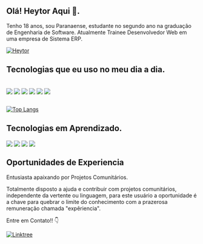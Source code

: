 

## Olá! Heytor Aqui 👋.


 Tenho 18 anos, sou Paranaense, estudante no segundo ano na graduação de Engenharia de Software.
 Atualmente Trainee Desenvolvedor Web em uma empresa de Sistema ERP.

[![Heytor](https://img.shields.io/badge/LinkedIn-0077B5?style=for-the-badge&logo=linkedin&logoColor=white)](https://www.linkedin.com/in/HeytorPires/?utm_source=share&utm_campaign=share_via&utm_content=profile&utm_medium=android_app)


## Tecnologias que eu uso no meu dia a dia.
<div style ="display: inline-block"><br/>
<img align="center" alts="html5" src="https://img.shields.io/badge/HTML-239120?style=for-the-badge&logo=html5&logoColor=white">
<img align="center" alts="css3" src="https://img.shields.io/badge/CSS-239120?&style=for-the-badge&logo=css3&logoColor=white">
<img align="center" alts="javascript" src="https://img.shields.io/badge/JavaScript-F7DF1E?style=for-the-badge&logo=javascript&logoColor=black">
<img align="center" alts="React" src="https://img.shields.io/badge/React-20232A?style=for-the-badge&logo=react&logoColor=61DAFB">
<img align="center" alts="Typescript" src="https://img.shields.io/badge/TypeScript-007ACC?style=for-the-badge&logo=typescript&logoColor=white">
<img align="center" alts="NodeJS" src="https://img.shields.io/badge/node.js-6DA55F?style=for-the-badge&logo=node.js&logoColor=white">

 
<br>
<br>
 
[![Top Langs](https://github-readme-stats.vercel.app/api/top-langs/?username=HeytorPires&layout=donut)](https://github.com/HeytorPires/github-readme-stats)
## Tecnologias em Aprendizado.
<img align="center" alts="C" src="https://img.shields.io/badge/C-00599C?style=for-the-badge&logo=c&logoColor=white">
<img align="center" alts="Java" src="https://img.shields.io/badge/java-%23ED8B00.svg?style=for-the-badge&logo=openjdk&logoColor=white">
<img align="center" alts="NodeJS" src="https://img.shields.io/badge/node.js-6DA55F?style=for-the-badge&logo=node.js&logoColor=white">
<img align="center" alts="Typescript" src="https://img.shields.io/badge/TypeScript-007ACC?style=for-the-badge&logo=typescript&logoColor=white">
<br>


## Oportunidades de Experiencia
Entusiasta apaixando por Projetos Comunitários.

Totalmente disposto a ajuda e contribuir com projetos comunitários, independente da vertente ou linguagem, para este usuário a oportunidade é a chave para quebrar o limite do conhecimento com a prazerosa remuneração chamada "expêriencia".


Entre em Contato!! 👇


[![Linktree](https://img.shields.io/badge/linktree-1de9b6?style=for-the-badge&logo=linktree&logoColor=white)](https://my-url.online/p/Pires)

